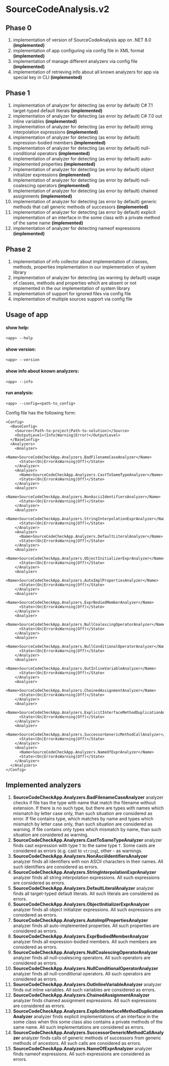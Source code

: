 # SourceCodeAnalysis.v2

## Phase 0

1. implementation of version of SourceCodeAnalysis app on .NET 8.0 **(implemented)**
1. implementation of app configuring via config file in XML format **(implemented)**
1. implementation of manage different analyzers via config file **(implemented)**
1. implementation of retrieving info about all known analyzers for app via special key in CLI **(implemented)**

## Phase 1

1. implementation of analyzer for detecting (as error by default) C# 7.1 target-typed default literals **(implemented)**
1. implementation of analyzer for detecting (as error by default) C# 7.0 out inline variables **(implemented)**
1. implementation of analyzer for detecting (as error by default) string interpolation expressions **(implemented)**
1. implementation of analyzer for detecting (as error by default) expression-bodied members **(implemented)**
1. implementation of analyzer for detecting (as error by default) null-conditional operators **(implemented)**
1. implementation of analyzer for detecting (as error by default) auto-implemented properties **(implemented)**
1. implementation of analyzer for detecting (as error by default) object initializer expressions **(implemented)**
1. implementation of analyzer for detecting (as error by default) null-coalescing operators **(implemented)**
1. implementation of analyzer for detecting (as error by default) chained assignments **(implemented)**
1. implementation of analyzer for detecting (as error by default) generic methods that call generic methods of successors **(implemented)**
1. implementation of analyzer for detecting (as error by default) explicit implementation of an interface in the some class with a private method of the same name **(implemented)**
1. implementation of analyzer for detecting nameof expressions **(implemented)**

## Phase 2

1. implementation of  info collector about implementation of classes, methods, properties implementation in our implementation of system library
1. implementation of analyzer for detecting (as warning by default) usage of classes, methods and properties which are absent or not implemented in the our implementation of system library
1. implementation of support for ignored files via config file
1. implementation of multiple sources support via config file


## Usage of app

#### show help:
```
<app> --help
```
#### show version:
```
<app> --version
```
#### show info about known analyzers:
```
<app> --info
```

#### run analysis:
```
<app> --config=<path-to_config>
```
Config file has the following form:
```
<Config>
  <BaseConfig>
    <Source>(Path-to-project|Path-to-solution)</Source>
    <OutputLevel>(Info|Warning|Error)</OutputLevel>
  </BaseConfig>
  <Analyzers>
    <Analyzer>
      <Name>SourceCodeCheckApp.Analyzers.BadFilenameCaseAnalyzer</Name>
      <State>(On|ErrorAsWarning|Off)</State>
    </Analyzer>
    <Analyzer>
      <Name>SourceCodeCheckApp.Analyzers.CastToSameTypeAnalyzer</Name>
      <State>(On|ErrorAsWarning|Off)</State>
    </Analyzer>
    <Analyzer>
      <Name>SourceCodeCheckApp.Analyzers.NonAsciiIdentifiersAnalyzer</Name>
      <State>(On|ErrorAsWarning|Off)</State>
    </Analyzer>
    <Analyzer>
      <Name>SourceCodeCheckApp.Analyzers.StringInterpolationExprAnalyzer</Name>
      <State>(On|ErrorAsWarning|Off)</State>
    </Analyzer>
    <Analyzer>
      <Name>SourceCodeCheckApp.Analyzers.DefaultLiteralAnalyzer</Name>
      <State>(On|ErrorAsWarning|Off)</State>
    </Analyzer>
    <Analyzer>
      <Name>SourceCodeCheckApp.Analyzers.ObjectInitializerExprAnalyzer</Name>
      <State>(On|ErrorAsWarning|Off)</State>
    </Analyzer>
    <Analyzer>
      <Name>SourceCodeCheckApp.Analyzers.AutoImplPropertiesAnalyzer</Name>
      <State>(On|ErrorAsWarning|Off)</State>
    </Analyzer>
    <Analyzer>
      <Name>SourceCodeCheckApp.Analyzers.ExprBodiedMemberAnalyzer</Name>
      <State>(On|ErrorAsWarning|Off)</State>
    </Analyzer>
    <Analyzer>
      <Name>SourceCodeCheckApp.Analyzers.NullCoalescingOperatorAnalyzer</Name>
      <State>(On|ErrorAsWarning|Off)</State>
    </Analyzer>
    <Analyzer>
      <Name>SourceCodeCheckApp.Analyzers.NullConditionalOperatorAnalyzer</Name>
      <State>(On|ErrorAsWarning|Off)</State>
    </Analyzer>
    <Analyzer>
      <Name>SourceCodeCheckApp.Analyzers.OutInlineVariableAnalyzer</Name>
      <State>(On|ErrorAsWarning|Off)</State>
    </Analyzer>
    <Analyzer>
      <Name>SourceCodeCheckApp.Analyzers.ChainedAssignmentAnalyzer</Name>
      <State>(On|ErrorAsWarning|Off)</State>
    </Analyzer>
    <Analyzer>
      <Name>SourceCodeCheckApp.Analyzers.ExplicitInterfaceMethodDuplicationAnalyzer</Name>
      <State>(On|ErrorAsWarning|Off)</State>
    </Analyzer>
    <Analyzer>
      <Name>SourceCodeCheckApp.Analyzers.SuccessorGenericMethodCallAnalyzer</Name>
      <State>(On|ErrorAsWarning|Off)</State>
    </Analyzer>
    <Analyzer>
      <Name>SourceCodeCheckApp.Analyzers.NameOfExprAnalyzer</Name>
      <State>(On|ErrorAsWarning|Off)</State>
    </Analyzer>
  </Analyzers>
</Config>
```

## Implemented analyzers

1. **SourceCodeCheckApp.Analyzers.BadFilenameCaseAnalyzer** analyzer checks if file has the type with name that match the filename without extension. If there is no such type, but there are types with names which mismatch by letter case only, than such situation are considered as error. If file contains type, which matches by name and types which mismatch by letter case only, than such situation are considered as warning. If file contains only types which mismatch by name, than such situation are considered as warning.
1. **SourceCodeCheckApp.Analyzers.CastToSameTypeAnalyzer** analyzer finds cast expression with type `T` to the same type `T`. Some casts are considered as errors (e.g. cast to `string`), other - as warnings.
1. **SourceCodeCheckApp.Analyzers.NonAsciiIdentifiersAnalyzer** analyzer finds all identifiers with non ASCII characters in their names. All such identifiers are considered as errors.
1. **SourceCodeCheckApp.Analyzers.StringInterpolationExprAnalyzer** analyzer finds all string interpolation expressions. All such expressions are considered as errors.
1. **SourceCodeCheckApp.Analyzers.DefaultLiteralAnalyzer** analyzer finds all target-typed default literals. All such literals are considered as errors.
1. **SourceCodeCheckApp.Analyzers.ObjectInitializerExprAnalyzer** analyzer finds all object initializer expressions. All such expressions are considered as errors.
1. **SourceCodeCheckApp.Analyzers.AutoImplPropertiesAnalyzer** analyzer finds all auto-implemented properties. All such properties are considered as errors.
1. **SourceCodeCheckApp.Analyzers.ExprBodiedMemberAnalyzer** analyzer finds all expression-bodied members. All such members are considered as errors.
1. **SourceCodeCheckApp.Analyzers.NullCoalescingOperatorAnalyzer** analyzer finds all null-coalescing operators. All such operators are considered as errors.
1. **SourceCodeCheckApp.Analyzers.NullConditionalOperatorAnalyzer** analyzer finds all null-conditional operators. All such operators are considered as errors.
1. **SourceCodeCheckApp.Analyzers.OutInlineVariableAnalyzer** analyzer finds out inline variables. All such variables are considered as errors.
1. **SourceCodeCheckApp.Analyzers.ChainedAssignmentAnalyzer** analyzer finds chained assignment expressions. All such expressions are considered as errors.
1. **SourceCodeCheckApp.Analyzers.ExplicitInterfaceMethodDuplicationAnalyzer** analyzer finds explicit implementations of an interface in the some class when this some class also contains a private methods of the same name. All such implementations are considered as errors.
1. **SourceCodeCheckApp.Analyzers.SuccessorGenericMethodCallAnalyzer** analyzer finds calls of generic methods of successors from generic methods of ancestors. All such calls are considered as errors.
1. **SourceCodeCheckApp.Analyzers.NameOfExprAnalyzer** analyzer finds nameof expressions. All such expressions are considered as errors.